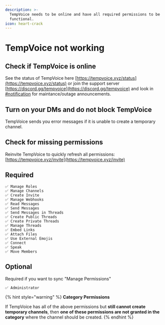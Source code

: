 ```yaml
---
description: >-
  TempVoice needs to be online and have all required permissions to be
  functional.
icon: heart-crack
---
```


# TempVoice not working

## Check if TempVoice is online <a href="#check-the-status-page-and-may-be-patient" id="check-the-status-page-and-may-be-patient"></a>

See the status of TempVoice here [https://tempvoice.xyz/status](https://tempvoice.xyz/status) or join the support server [https://discord.gg/tempvoice](https://discord.gg/tempvoice) and look in [#notification](https://discordapp.com/channels/904322845646135317/916444589622177902) for maintance/outage announcements.

## Turn on your DMs and do not block TempVoice <a href="#turn-on-your-dms-and-do-not-block-tempvoice" id="turn-on-your-dms-and-do-not-block-tempvoice"></a>

TempVoice sends you error messages if it is unable to create a temporary channel.

## Check for missing permissions <a href="#check-permissions" id="check-permissions"></a>

Reinvite TempVoice to quickly refresh all permissions: [https://tempvoice.xyz/invite](https://tempvoice.xyz/invite)

## Required

```
✅ Manage Roles
✅ Manage Channels
✅ Create Invite
✅ Manage Webhooks
✅ Read Messages
✅ Send Messages
✅ Send Messages in Threads
✅ Create Public Threads
✅ Create Private Threads
✅ Manage Threads
✅ Embed Links
✅ Attach Files
✅ Use External Emojis
✅ Connect
✅ Speak
✅ Move Members
```

## Optional

Required if you want to sync "Manage Permissions"

```
✅ Administrator
```

{% hint style="warning" %}
**Category Permissions**

If TempVoice has all of the above permissions but **still cannot create temporary channels**, then **one of these permissions are not granted in the category** where the channel should be created.
{% endhint %}
